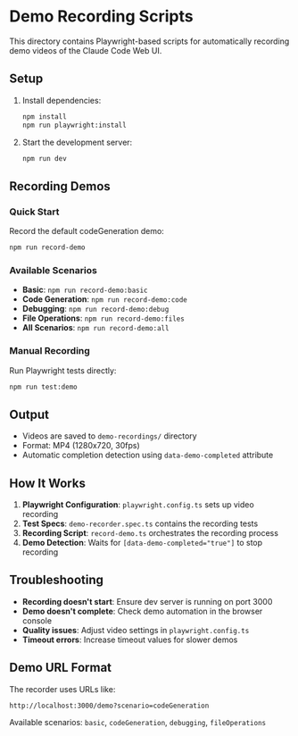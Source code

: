# Demo Recording Scripts

This directory contains Playwright-based scripts for automatically recording demo videos of the Claude Code Web UI.

## Setup

1. Install dependencies:
   ```bash
   npm install
   npm run playwright:install
   ```

2. Start the development server:
   ```bash
   npm run dev
   ```

## Recording Demos

### Quick Start

Record the default codeGeneration demo:
```bash
npm run record-demo
```

### Available Scenarios

- **Basic**: `npm run record-demo:basic`
- **Code Generation**: `npm run record-demo:code`
- **Debugging**: `npm run record-demo:debug`
- **File Operations**: `npm run record-demo:files`
- **All Scenarios**: `npm run record-demo:all`

### Manual Recording

Run Playwright tests directly:
```bash
npm run test:demo
```

## Output

- Videos are saved to `demo-recordings/` directory
- Format: MP4 (1280x720, 30fps)
- Automatic completion detection using `data-demo-completed` attribute

## How It Works

1. **Playwright Configuration**: `playwright.config.ts` sets up video recording
2. **Test Specs**: `demo-recorder.spec.ts` contains the recording tests
3. **Recording Script**: `record-demo.ts` orchestrates the recording process
4. **Demo Detection**: Waits for `[data-demo-completed="true"]` to stop recording

## Troubleshooting

- **Recording doesn't start**: Ensure dev server is running on port 3000
- **Demo doesn't complete**: Check demo automation in the browser console
- **Quality issues**: Adjust video settings in `playwright.config.ts`
- **Timeout errors**: Increase timeout values for slower demos

## Demo URL Format

The recorder uses URLs like:
```
http://localhost:3000/demo?scenario=codeGeneration
```

Available scenarios: `basic`, `codeGeneration`, `debugging`, `fileOperations`